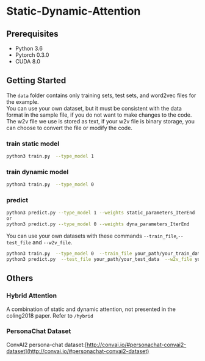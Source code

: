 # Static-Dynamic-Attention

## Prerequisites
* Python 3.6
* Pytorch 0.3.0
* CUDA 8.0

## Getting Started

The ```data``` folder contains only training sets, test sets, and word2vec files for the example. <br>
You can use your own dataset, but it must be consistent with the data format in the sample file, if you do not want to make changes to the code. <br>
The w2v file we use is stored as text, if your w2v file is binary storage, you can choose to convert the file or modify the code.
### train static model
```bash
python3 train.py  --type_model 1
```
### train dynamic model
```bash
python3 train.py  --type_model 0
```
### predict 
```bash
python3 predict.py --type_model 1 --weights static_parameters_IterEnd
or 
python3 predict.py --type_model 0 --weights dyna_parameters_IterEnd
```

You can use your own datasets with these commands ```--train_file```,```--test_file``` and ```--w2v_file```. <br>
```bash
python3 train.py  --type_model 0  --train_file your_path/your_train_data  --w2v_file your_path/your_w2v
python3 predict.py  --test_file your_path/your_test_data  --w2v_file your_path/your_w2v  --weights static_parameters_IterEnd 
```

## Others
### Hybrid Attention
A combination of static and dynamic attention, not presented in the coling2018 paper. Refer to ```/hybrid```
### PersonaChat Dataset
ConvAI2 persona-chat dataset:[http://convai.io/#personachat-convai2-dataset](http://convai.io/#personachat-convai2-dataset)
